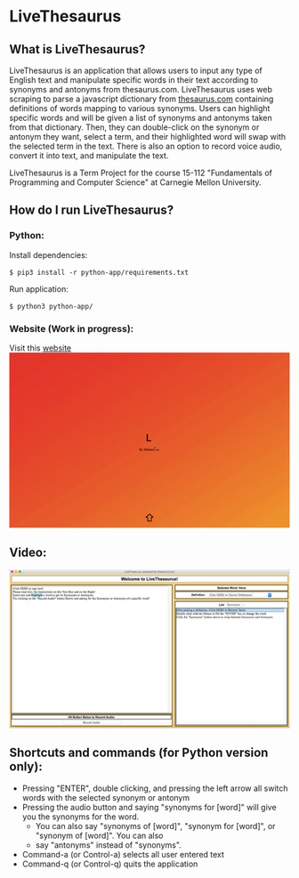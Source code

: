 # LiveThesaurus

## What is LiveThesaurus? 
LiveThesaurus is an application that allows users to input any type of English text and manipulate specific words in their text according to synonyms and antonyms from thesaurus.com. LiveThesaurus uses web scraping to parse a javascript dictionary from [thesaurus.com](thesaurus.com) containing definitions of words mapping to various synonyms. Users can highlight specific words and will be given a list of synonyms and antonyms taken from that dictionary. Then, they can double-click on the synonym or antonym they want, select a term, and their highlighted word will swap with the selected term in the text. There is also an option to record voice audio, convert it into text, and manipulate the text.

LiveThesaurus is a Term Project for the course 15-112 "Fundamentals of Programming and Computer
Science" at Carnegie Mellon University.

## How do I run LiveThesaurus?
### Python:
Install dependencies:
```
$ pip3 install -r python-app/requirements.txt
```
Run application:
```
$ python3 python-app/
```

### Website (Work in progress):
Visit this [website](https://livethesaurus.herokuapp.com/)<br>
[![Website Link](https://github.com/EdwardLu2018/LiveThesaurus/blob/master/readme/web-app.gif)](https://livethesaurus.herokuapp.com/)

## Video:
[![Video Link](https://github.com/EdwardLu2018/LiveThesaurus/blob/master/readme/img.png)](https://youtu.be/QUXn-8Eoq7w)

## Shortcuts and commands (for Python version only):
- Pressing "ENTER", double clicking, and pressing the left arrow all switch words with the selected synonym or antonym<br>
- Pressing the audio button and saying "synonyms for [word]" will give you the synonyms for the word.
    - You can also say "synonyms of [word]", "synonym for [word]", or "synonym of [word]". You can also
    - say "antonyms" instead of "synonyms".
- Command-a (or Control-a) selects all user entered text<br>
- Command-q (or Control-q) quits the application<br>
